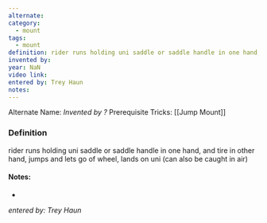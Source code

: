 ```yaml
---
alternate: 
category:
  - mount
tags:
  - mount
definition: rider runs holding uni saddle or saddle handle in one hand, and tire in other hand, jumps and lets go of wheel, lands on uni (can also be caught in air)
invented by: 
year: NaN
video link: 
entered by: Trey Haun
notes: 
---
```

Alternate Name: 
*Invented by ?*
Prerequisite Tricks: [[Jump Mount]]

### Definition
rider runs holding uni saddle or saddle handle in one hand, and tire in other hand, jumps and lets go of wheel, lands on uni (can also be caught in air)


#### Notes:
- 
*entered by: Trey Haun*
